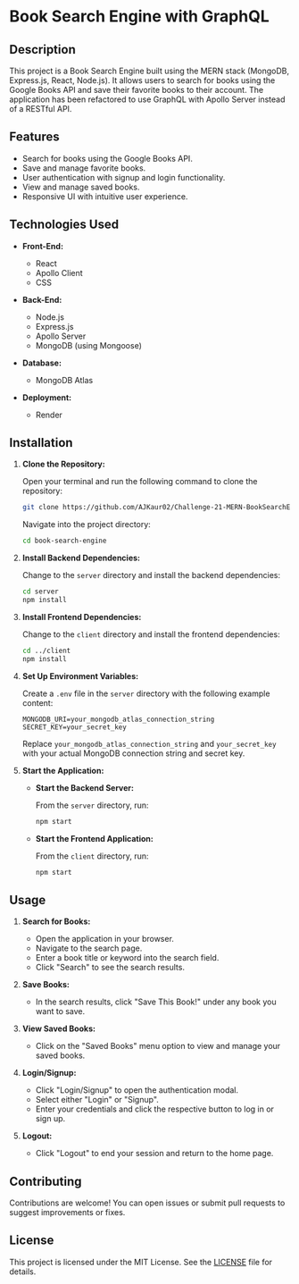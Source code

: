 # Book Search Engine with GraphQL

## Description

This project is a Book Search Engine built using the MERN stack (MongoDB, Express.js, React, Node.js). It allows users to search for books using the Google Books API and save their favorite books to their account. The application has been refactored to use GraphQL with Apollo Server instead of a RESTful API.

## Features

- Search for books using the Google Books API.
- Save and manage favorite books.
- User authentication with signup and login functionality.
- View and manage saved books.
- Responsive UI with intuitive user experience.

## Technologies Used

- **Front-End:**
  - React
  - Apollo Client
  - CSS

- **Back-End:**
  - Node.js
  - Express.js
  - Apollo Server
  - MongoDB (using Mongoose)

- **Database:**
  - MongoDB Atlas

- **Deployment:**
  - Render
  
## Installation

1. **Clone the Repository:**

   Open your terminal and run the following command to clone the repository:

   ```bash
   git clone https://github.com/AJKaur02/Challenge-21-MERN-BookSearchEngine
   ```

   Navigate into the project directory:

   ```bash
   cd book-search-engine
   ```

2. **Install Backend Dependencies:**

   Change to the `server` directory and install the backend dependencies:

   ```bash
   cd server
   npm install
   ```

3. **Install Frontend Dependencies:**

   Change to the `client` directory and install the frontend dependencies:

   ```bash
   cd ../client
   npm install
   ```

4. **Set Up Environment Variables:**

   Create a `.env` file in the `server` directory with the following example content:

   ```env
   MONGODB_URI=your_mongodb_atlas_connection_string
   SECRET_KEY=your_secret_key
   ```

   Replace `your_mongodb_atlas_connection_string` and `your_secret_key` with your actual MongoDB connection string and secret key.

5. **Start the Application:**

   - **Start the Backend Server:**

     From the `server` directory, run:

     ```bash
     npm start
     ```

   - **Start the Frontend Application:**

     From the `client` directory, run:

     ```bash
     npm start
     ```

## Usage

1. **Search for Books:**

   - Open the application in your browser.
   - Navigate to the search page.
   - Enter a book title or keyword into the search field.
   - Click "Search" to see the search results.

2. **Save Books:**

   - In the search results, click "Save This Book!" under any book you want to save.

3. **View Saved Books:**

   - Click on the "Saved Books" menu option to view and manage your saved books.

4. **Login/Signup:**

   - Click "Login/Signup" to open the authentication modal.
   - Select either "Login" or "Signup".
   - Enter your credentials and click the respective button to log in or sign up.

5. **Logout:**

   - Click "Logout" to end your session and return to the home page.

## Contributing

Contributions are welcome! You can open issues or submit pull requests to suggest improvements or fixes.

## License

This project is licensed under the MIT License. See the [LICENSE](./LICENSE) file for details.

